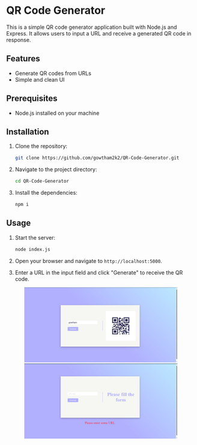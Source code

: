 # QR Code Generator

This is a simple QR code generator application built with Node.js and Express. It allows users to input a URL and receive a generated QR code in response.

## Features

- Generate QR codes from URLs
- Simple and clean UI

## Prerequisites

- Node.js installed on your machine

## Installation

1. Clone the repository:

   ```bash
   git clone https://github.com/gowtham2k2/QR-Code-Generator.git
   ```

2. Navigate to the project directory:

   ```bash
   cd QR-Code-Generator
   ```

3. Install the dependencies:
   ```bash
   npm i
   ```

## Usage

1. Start the server:

   ```bash
   node index.js
   ```

2. Open your browser and navigate to `http://localhost:5000`.

3. Enter a URL in the input field and click "Generate" to receive the QR code.

<div align="center"><img src="./eg_img/eg1.jpg" height= "200"/>
<img src="./eg_img/eg2.jpg" height= "200"/>
</div>
